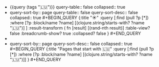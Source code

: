 - {{query (tags "🇱🇺")}}
  query-table:: false
  collapsed:: true
- query-sort-by:: page
  query-table:: false
  query-sort-desc:: false
  collapsed:: true
  #+BEGIN_QUERY
  {:title "☀️"
   :query [:find (pull ?p [*])
     :where 
           [?p :block/name ?name]
           [(clojure.string/starts-with? ?name "🇱🇺")]
   ]
   :result-transform ( fn [result] [(rand-nth result)]
  :table-view? false 
  :breadcrumb-show? true
   :collapsed? false
  }
  #+END_QUERY
-
- query-sort-by:: page
  query-sort-desc:: false
  collapsed:: true
  #+BEGIN_QUERY
  {:title "Pages that start with 🇱🇺"
   :query [:find (pull ?p [*])
           :where 
           [?p :block/name ?name]
           [(clojure.string/starts-with? ?name "🇱🇺")]]
  }
  #+END_QUERY